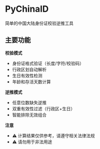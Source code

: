 # PyChinaID
简单的中国大陆身份证校验逆推工具
## 主要功能

 **校验模式**  
- 身份证格式验证（长度/字符/校验码）
- 行政区划自动解析
- 生日有效性检测
- 年龄和存活天数计算

 **逆推模式**  
- 任意位数缺失逆推
- 双重有效性过滤（行政区+生日）
- 智能排除无效组合

 **注意**  
- ⚠️ 计算结果仅供参考，请遵守相关法律法规
- ⚠️ 请勿用于非法用途
